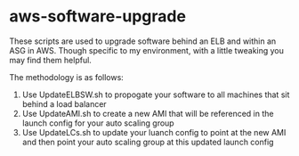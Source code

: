 # aws-software-upgrade
These scripts are used to upgrade software behind an ELB and within an ASG in AWS. Though specific to my environment, with a little tweaking you may find them helpful.

The methodology is as follows:
1) Use UpdateELBSW.sh to propogate your software to all machines that sit behind a load balancer
2) Use UpdateAMI.sh to create a new AMI that will be referenced in the launch config for your auto scaling group
3) Use UpdateLCs.sh to update your luanch config to point at the new AMI and then point your auto scaling group at this updated launch config
